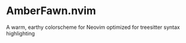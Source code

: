 # AmberFawn.nvim
A warm, earthy colorscheme for Neovim  optimized for treesitter syntax highlighting

